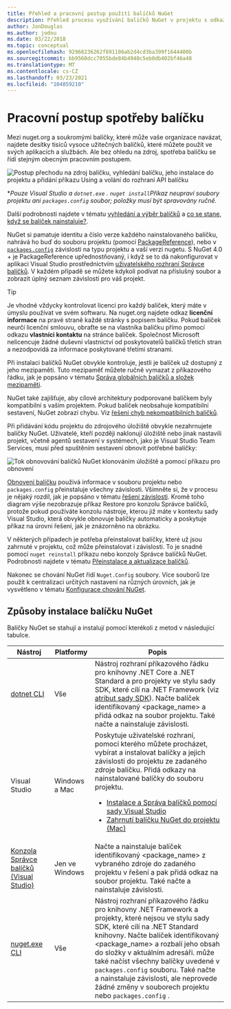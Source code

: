 ```yaml
---
title: Přehled a pracovní postup použití balíčků NuGet
description: Přehled procesu využívání balíčků NuGet v projektu s odkazy na jiné konkrétní části procesu.
author: JonDouglas
ms.author: jodou
ms.date: 03/22/2018
ms.topic: conceptual
ms.openlocfilehash: 92968236262f891106ab2d4cd3ba399f1644400b
ms.sourcegitcommit: bb9560dcc7055bde84b4940c5eb0db402bf46a48
ms.translationtype: MT
ms.contentlocale: cs-CZ
ms.lasthandoff: 03/23/2021
ms.locfileid: "104859210"
---
```

# <a name="package-consumption-workflow"></a>Pracovní postup spotřeby balíčku

Mezi nuget.org a soukromými balíčky, které může vaše organizace navázat, najdete desítky tisíců vysoce užitečných balíčků, které můžete použít ve svých aplikacích a službách. Ale bez ohledu na zdroj, spotřeba balíčku se řídí stejným obecným pracovním postupem.

![Postup přechodu na zdroj balíčku, vyhledání balíčku, jeho instalace do projektu a přidání příkazu Using a volání do rozhraní API balíčku](media/Overview-01-GeneralFlow.png)

\*_Pouze Visual Studio a `dotnet.exe` . `nuget install`Příkaz neupraví soubory projektu ani `packages.config` soubor; položky musí být spravovány ručně._

Další podrobnosti najdete v tématu [vyhledání a výběr balíčků](../consume-packages/finding-and-choosing-packages.md) a [co se stane, když se balíček nainstaluje?](../concepts/package-installation-process.md).

NuGet si pamatuje identitu a číslo verze každého nainstalovaného balíčku, nahrává ho buď do souboru projektu (pomocí [PackageReference](../consume-packages/package-references-in-project-files.md)), nebo v [`packages.config`](../reference/packages-config.md) závislosti na typu projektu a vaší verzi nugetu. S NuGet 4.0 + je PackageReference upřednostňovaný, i když se to dá nakonfigurovat v aplikaci Visual Studio prostřednictvím [uživatelského rozhraní Správce balíčků](install-use-packages-visual-studio.md). V každém případě se můžete kdykoli podívat na příslušný soubor a zobrazit úplný seznam závislostí pro váš projekt.

> [!Tip]
> Je vhodné vždycky kontrolovat licenci pro každý balíček, který máte v úmyslu používat ve svém softwaru. Na nuget.org najdete odkaz **licenční informace** na pravé straně každé stránky s popisem balíčku. Pokud balíček neurčí licenční smlouvu, obraťte se na vlastníka balíčku přímo pomocí odkazu **vlastníci kontaktu** na stránce balíček. Společnost Microsoft nelicencuje žádné duševní vlastnictví od poskytovatelů balíčků třetích stran a nezodpovídá za informace poskytované třetími stranami.

Při instalaci balíčků NuGet obvykle kontroluje, jestli je balíček už dostupný z jeho mezipaměti. Tuto mezipaměť můžete ručně vymazat z příkazového řádku, jak je popsáno v tématu [Správa globálních balíčků a složek mezipaměti](../consume-packages/managing-the-global-packages-and-cache-folders.md).

NuGet také zajišťuje, aby cílové architektury podporované balíčkem byly kompatibilní s vaším projektem. Pokud balíček neobsahuje kompatibilní sestavení, NuGet zobrazí chybu. Viz [řešení chyb nekompatibilních balíčků](../concepts/dependency-resolution.md#resolving-incompatible-package-errors).

Při přidávání kódu projektu do zdrojového úložiště obvykle nezahrnujete balíčky NuGet. Uživatelé, kteří později naklonují úložiště nebo jinak nastavili projekt, včetně agentů sestavení v systémech, jako je Visual Studio Team Services, musí před spuštěním sestavení obnovit potřebné balíčky:

![Tok obnovování balíčků NuGet klonováním úložiště a pomocí příkazu pro obnovení](media/Overview-02-RestoreFlow.png)

[Obnovení balíčku](../consume-packages/package-restore.md) používá informace v souboru projektu nebo `packages.config` přeinstaluje všechny závislosti. Všimněte si, že v procesu je nějaký rozdíl, jak je popsáno v tématu [řešení závislosti](../concepts/dependency-resolution.md). Kromě toho diagram výše nezobrazuje příkaz Restore pro konzolu Správce balíčků, protože pokud používáte konzolu nástroje, kterou již máte v kontextu sady Visual Studio, která obvykle obnovuje balíčky automaticky a poskytuje příkaz na úrovni řešení, jak je znázorněno na obrázku.

V některých případech je potřeba přeinstalovat balíčky, které už jsou zahrnuté v projektu, což může přeinstalovat i závislosti. To je snadné pomocí `nuget reinstall` příkazu nebo konzoly Správce balíčků NuGet. Podrobnosti najdete v tématu [Přeinstalace a aktualizace balíčků](../consume-packages/reinstalling-and-updating-packages.md).

Nakonec se chování NuGet řídí `Nuget.Config` soubory. Více souborů lze použít k centralizaci určitých nastavení na různých úrovních, jak je vysvětleno v tématu [Konfigurace chování NuGet](../consume-packages/configuring-nuget-behavior.md).

## <a name="ways-to-install-a-nuget-package"></a>Způsoby instalace balíčku NuGet

Balíčky NuGet se stahují a instalují pomocí kterékoli z metod v následující tabulce.

| Nástroj | Platformy | Popis |
| --- | --- | --- |
| [dotnet CLI](install-use-packages-dotnet-cli.md) | Vše | Nástroj rozhraní příkazového řádku pro knihovny .NET Core a .NET Standard a pro projekty ve stylu sady SDK, které cílí na .NET Framework (viz [atribut sady SDK](/dotnet/core/tools/csproj#additions)). Načte balíček identifikovaný \<package_name\> a přidá odkaz na soubor projektu. Také načte a nainstaluje závislosti. |
| Visual Studio | Windows a Mac | Poskytuje uživatelské rozhraní, pomocí kterého můžete procházet, vybírat a instalovat balíčky a jejich závislosti do projektu ze zadaného zdroje balíčku. Přidá odkazy na nainstalované balíčky do souboru projektu.<ul><li>[Instalace a Správa balíčků pomocí sady Visual Studio](install-use-packages-visual-studio.md)</li><li>[Zahrnutí balíčku NuGet do projektu (Mac)](/visualstudio/mac/nuget-walkthrough)</li></ul> |
| [Konzola Správce balíčků (Visual Studio)](install-use-packages-powershell.md) | Jen ve Windows | Načte a nainstaluje balíček identifikovaný \<package_name\> z vybraného zdroje do zadaného projektu v řešení a pak přidá odkaz na soubor projektu. Také načte a nainstaluje závislosti. |
| [nuget.exe CLI](install-use-packages-nuget-cli.md) | Vše | Nástroj rozhraní příkazového řádku pro knihovny .NET Framework a projekty, které nejsou ve stylu sady SDK, které cílí na .NET Standard knihovny. Načte balíček identifikovaný \<package_name\> a rozbalí jeho obsah do složky v aktuálním adresáři. může také načíst všechny balíčky uvedené v `packages.config` souboru. Také načte a nainstaluje závislosti, ale neprovede žádné změny v souborech projektu nebo `packages.config` . |
